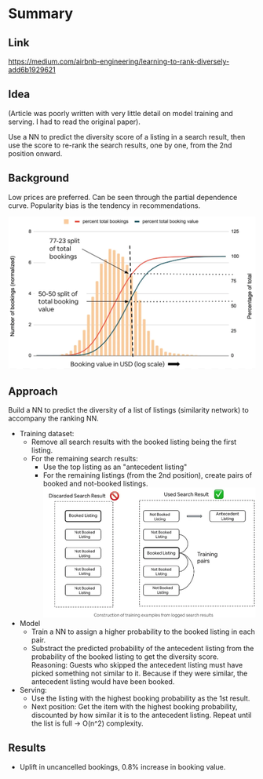 # Summary

## Link

<https://medium.com/airbnb-engineering/learning-to-rank-diversely-add6b1929621>

## Idea

(Article was poorly written with very little detail on model training and serving. I had to read the original paper).

Use a NN to predict the diversity score of a listing in a search result, then use the score to re-rank the search results, one by one, from the 2nd position onward.

## Background

Low prices are preferred. Can be seen through the partial dependence curve.
Popularity bias is the tendency in recommendations.

![Alt text](<booking value distribution.png>)

## Approach

Build a NN to predict the diversity of a list of listings (similarity network) to accompany the ranking NN.

- Training dataset:
  - Remove all search results with the booked listing being the first listing.
  - For the remaining search results:
    - Use the top listing as an "antecedent listing"
    - For the remaining listings (from the 2nd position), create pairs of booked and not-booked listings.
  ![Alt text](image.png)
- Model
  - Train a NN to assign a higher probability to the booked listing in each pair.
  - Substract the predicted probability of the antecedent listing from the probability of the booked listing to get the diversity score. Reasoning: Guests who skipped the antecedent listing must have picked something not similar to it. Because if they were similar, the antecedent listing would have been booked.
- Serving:
  - Use the listing with the highest booking probability as the 1st result.
  - Next position: Get the item with the highest booking probability, discounted by how similar it is to the antecedent listing. Repeat until the list is full -> O(n^2) complexity.

## Results

- Uplift in uncancelled bookings, 0.8% increase in booking value.
